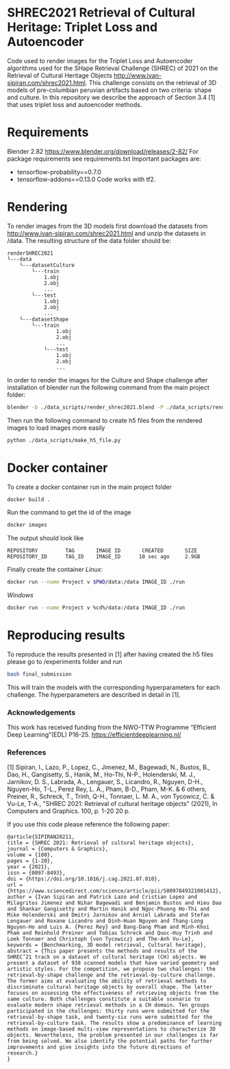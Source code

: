 # SHREC2021 Retrieval of Cultural Heritage: Triplet Loss and Autoencoder 
Code used to render images for the Triplet Loss and Autoencoder algorithms used for the SHape Retrieval Challenge (SHREC) of 2021 on the Retrieval of Cultural Heritage Objects http://www.ivan-sipiran.com/shrec2021.html. This challenge consists on the retrieval of 3D models of pre-columbian peruvian artifacts based on two criteria: shape and culture. In this repository we describe the approach of Section 3.4 [1] that uses triplet loss and autoencoder methods.

# Requirements
Blender 2.82 https://www.blender.org/download/releases/2-82/
For package requirements see requirements.txt
Important packages are:
- tensorflow-probability==0.7.0
- tensorflow-addons==0.13.0
Code works with tf2. 

# Rendering
To render images from the 3D models first download the datasets from http://www.ivan-sipiran.com/shrec2021.html and unzip the datasets in /data. The resulting structure of the data folder should be:
```
renderSHREC2021
└---data
    └---datasetCulture
        └---train
            1.obj
            2.obj
            ...
        └---test
            1.obj
            2.obj
            ...
    └---datasetShape
        └---train
                1.obj
                2.obj
                ...
            └---test
                1.obj
                2.obj
                ...
```

In order to render the images for the Culture and Shape challenge after installation of blender run the following command from the main project folder:
```bash
blender -b ./data_scripts/render_shrec2021.blend -P ./data_scripts/render_images.py -- --input_path ./data --challenge Culture Shape --split train test
```
Then run the following command to create h5 files from the rendered images to load images more easily
```bash
python ./data_scripts/make_h5_file.py
```

# Docker container
To create a docker container run in the main project folder
```bash
docker build .
```
Run the command to get the id of the image
```bash
docker images
```
The output should look like
```
REPOSITORY         TAG       IMAGE ID       CREATED       SIZE
REPOSITORY_ID      TAG_ID    IMAGE_ID      10 sec ago     2.9GB
```


Finally create the container 
*Linux:*

```bash
docker run --name Project v $PWD/data:/data IMAGE_ID ./run 
```
*Windows*
```bash
docker run --name Project v %cd%/data:/data IMAGE_ID ./run 
```

# Reproducing results
To reproduce the results presented in [1] after having created the h5 files please go to /experiments folder and run 
```bash
bash final_submission
```
This will train the models with the corresponding hyperparameters for each challenge. The hyperparameters are described in detail in [1].

### Acknowledgements
This work has received funding from the NWO-TTW Programme “Efficient Deep Learning”(EDL) P16-25. https://efficientdeeplearning.nl/

### References
[1] Sipiran, I., Lazo, P., Lopez, C., Jimenez, M., Bagewadi, N., Bustos, B., Dao, H., Gangisetty, S., Hanik, M., Ho-Thi, N-P., Holenderski, M. J., Jarnikov, D. S., Labrada, A., Lengauer, S., Licandro, R., Nguyen, D-H., Nguyen-Ho, T-L., Perez Rey, L. A., Pham, B-D., Pham, M-K. & 6 others, Preiner, R., Schreck, T., Trinh, Q-H., Tonnaer, L. M. A., von Tycowicz, C. & Vu-Le, T-A., "SHREC 2021: Retrieval of cultural heritage objects" (2021), In Computers and Graphics. 100, p. 1-20 20 p.






If you use this code please reference the following paper:
```
@article{SIPIRAN20211,
title = {SHREC 2021: Retrieval of cultural heritage objects},
journal = {Computers & Graphics},
volume = {100},
pages = {1-20},
year = {2021},
issn = {0097-8493},
doi = {https://doi.org/10.1016/j.cag.2021.07.010},
url = {https://www.sciencedirect.com/science/article/pii/S0097849321001412},
author = {Ivan Sipiran and Patrick Lazo and Cristian Lopez and Milagritos Jimenez and Nihar Bagewadi and Benjamin Bustos and Hieu Dao and Shankar Gangisetty and Martin Hanik and Ngoc-Phuong Ho-Thi and Mike Holenderski and Dmitri Jarnikov and Arniel Labrada and Stefan Lengauer and Roxane Licandro and Dinh-Huan Nguyen and Thang-Long Nguyen-Ho and Luis A. {Perez Rey} and Bang-Dang Pham and Minh-Khoi Pham and Reinhold Preiner and Tobias Schreck and Quoc-Huy Trinh and Loek Tonnaer and Christoph {von Tycowicz} and The-Anh Vu-Le},
keywords = {Benchmarking, 3D model retrieval, Cultural heritage},
abstract = {This paper presents the methods and results of the SHREC’21 track on a dataset of cultural heritage (CH) objects. We present a dataset of 938 scanned models that have varied geometry and artistic styles. For the competition, we propose two challenges: the retrieval-by-shape challenge and the retrieval-by-culture challenge. The former aims at evaluating the ability of retrieval methods to discriminate cultural heritage objects by overall shape. The latter focuses on assessing the effectiveness of retrieving objects from the same culture. Both challenges constitute a suitable scenario to evaluate modern shape retrieval methods in a CH domain. Ten groups participated in the challenges: thirty runs were submitted for the retrieval-by-shape task, and twenty-six runs were submitted for the retrieval-by-culture task. The results show a predominance of learning methods on image-based multi-view representations to characterize 3D objects. Nevertheless, the problem presented in our challenges is far from being solved. We also identify the potential paths for further improvements and give insights into the future directions of research.}
}
```
